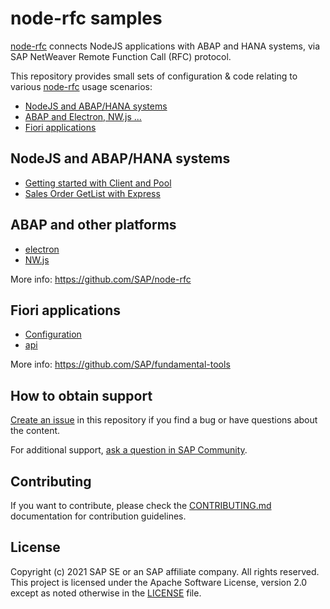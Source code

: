 # node-rfc samples  <!-- omit in toc -->

[node-rfc](https://github.com/SAP/node-rfc) connects NodeJS applications with ABAP and HANA systems, via SAP NetWeaver Remote Function Call (RFC) protocol.

This repository provides small sets of configuration & code relating to various [node-rfc](https://github.com/SAP/node-rfc) usage scenarios:

- [NodeJS and ABAP/HANA systems](#nodejs-and-abaphana-systems--)
- [ABAP and Electron, NW.js ...](#abap-and-other-platforms--)
- [Fiori applications](#fiori-applications--)

## NodeJS and ABAP/HANA systems  <!-- omit in toc -->

- [Getting started with Client and Pool](./integration/client-pool)
- [Sales Order GetList with Express](./integration/express)

## ABAP and other platforms  <!-- omit in toc -->

- [electron](./frameworks/electron-quick-start)
- [NW.js](./frameworks/nwjs-quick-start)

More info: https://github.com/SAP/node-rfc

## Fiori applications  <!-- omit in toc -->

- [Configuration](./fundamental-tools/config)
- [api](./fundamental-tools/api)

More info: https://github.com/SAP/fundamental-tools

## How to obtain support  <!-- omit in toc -->

[Create an issue](https://github.com/SAP-samples/node-rfc-samples/issues) in this repository if you find a bug or have questions about the content.

For additional support, [ask a question in SAP Community](https://answers.sap.com/questions/ask.html).

## Contributing  <!-- omit in toc -->

If you want to contribute, please check the [CONTRIBUTING.md](CONTRIBUTING.md) documentation for contribution guidelines.

## License  <!-- omit in toc -->

Copyright (c) 2021 SAP SE or an SAP affiliate company. All rights reserved. This project is licensed under the Apache Software License, version 2.0 except as noted otherwise in the [LICENSE](LICENSES/Apache-2.0.txt) file.


